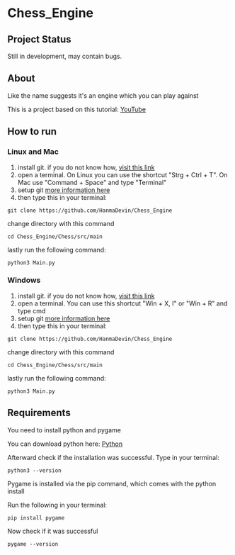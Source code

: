 # Chess_Engine
## Project Status

Still in development, may contain bugs. 

## About

Like the name suggests it's an engine which you can play against

This is a project based on this tutorial:
[YouTube](https://www.youtube.com/watch?v=EnYui0e73Rs)

## How to run
### Linux and Mac

1. install git. if you do not know how, [visit this link](https://git-scm.com/book/en/v2/Getting-Started-Installing-Git)
2. open a terminal. On Linux you can use the shortcut "Strg + Ctrl + T". On Mac use "Command + Space" and type "Terminal"
3. setup git [more information here](https://git-scm.com/book/en/v2/Getting-Started-First-Time-Git-Setup)
4. then type this in your terminal:
```shell
git clone https://github.com/HanmaDevin/Chess_Engine
```
change directory with this command
```shell
cd Chess_Engine/Chess/src/main
```
lastly run the following command:
```shell
python3 Main.py 
```
### Windows

1. install git. if you do not know how, [visit this link](https://git-scm.com/book/en/v2/Getting-Started-Installing-Git)
2. open a terminal. You can use this shortcut "Win + X, I" or "Win + R" and type cmd
3. setup git [more information here](https://git-scm.com/book/en/v2/Getting-Started-First-Time-Git-Setup)
4. then type this in your terminal:
```shell
git clone https://github.com/HanmaDevin/Chess_Engine
```
change directory with this command
```shell
cd Chess_Engine/Chess/src/main
```
lastly run the following command:
```shell
python3 Main.py
```

## Requirements

You need to install python and pygame

You can download python here:
[Python](https://www.python.org/downloads/)

Afterward check if the installation was successful. Type in your terminal:
```shell
python3 --version
```

Pygame is installed via the pip command, which comes 
with the python install

Run the following in your terminal:

```shell
pip install pygame
```
Now check if it was successful
```shell
pygame --version
```

